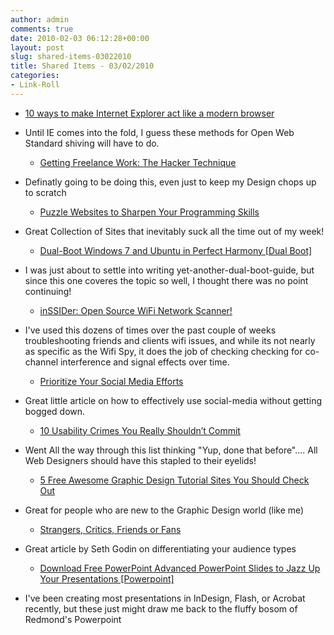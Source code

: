 ```yaml
---
author: admin
comments: true
date: 2010-02-03 06:12:28+00:00
layout: post
slug: shared-items-03022010
title: Shared Items - 03/02/2010
categories:
- Link-Roll
---
```


  * [10 ways to make Internet Explorer act like a modern browser](http://www.catswhocode.com/blog/10-ways-to-make-internet-explorer-act-like-a-modern-browser)
  
- Until IE comes into the fold, I guess these methods for Open Web Standard shiving will have to do.
  * [Getting Freelance Work: The Hacker Technique](http://feedproxy.google.com/~r/FreelanceSwitch/~3/srVkNwkIeOc/)
  
- Definatly going to be doing this, even just to keep my Design chops up to scratch
  * [Puzzle Websites to Sharpen Your Programming Skills](http://sixrevisions.com/resources/10-puzzle-websites-to-sharpen-your-programming-skills/)
  
- Great Collection of Sites that inevitably suck all the time out of my week!
  * [Dual-Boot Windows 7 and Ubuntu in Perfect Harmony [Dual Boot]](http://feeds.gawker.com/~r/lifehacker/full/~3/jh-EAd8oN1o/dual+boot-windows-7-and-ubuntu-in-perfect-harmony)
  
- I was just about to settle into writing yet-another-dual-boot-guide, but since this one coveres the topic so well, I thought there was no point continuing!
  * [inSSIDer: Open Source WiFi Network Scanner!](http://feedproxy.google.com/~r/PenTestIT/~3/T2H6shQ9nIY/)
  
- I've used this dozens of times over the past couple of weeks troubleshooting friends and clients wifi issues, and while its not nearly as specific as the Wifi Spy, it does the job of checking checking for co-channel interference and signal effects over time.
  * [Prioritize Your Social Media Efforts](http://feedproxy.google.com/~r/chrisbrogandotcom/~3/9C8xHQE6pY4/)
  
- Great little article on how to effectively use social-media without getting bogged down.
  * [10 Usability Crimes You Really Shouldn’t Commit](http://line25.com/articles/10-usability-crimes-you-really-shouldnt-commit)
  
- Went All the way through this list thinking "Yup, done that before".... All Web Designers should have this stapled to their eyelids!
  * [5 Free Awesome Graphic Design Tutorial Sites You Should Check Out](http://feedproxy.google.com/~r/Makeuseof/~3/oGp1IOFmIJs/)
  
- Great for people who are new to the Graphic Design world (like me)
  * [Strangers, Critics, Friends or Fans](http://feedproxy.google.com/~r/typepad/sethsmainblog/~3/AAy8EI9rw0A/strangers-critics-friends-or-fans.html)
  
- Great article by Seth Godin on differentiating your audience types
  * [Download Free PowerPoint Advanced PowerPoint Slides to Jazz Up Your  Presentations [Powerpoint]](http://feeds.gawker.com/~r/lifehacker/full/~3/UcdS0_cieyM/download-free-powerpoint-advanced-powerpoint-slides-to-jazz-up-your-presentations)
  
- I've been creating most presentations in InDesign, Flash, or Acrobat recently, but these just might draw me back to the fluffy bosom of Redmond's Powerpoint
